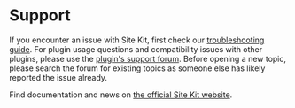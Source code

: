 # Support

If you encounter an issue with Site Kit, first check our [troubleshooting guide](https://sitekit.withgoogle.com/documentation/fix-common-issues/). For plugin usage questions and compatibility issues with other plugins, please use the [plugin's support forum](https://wordpress.org/support/plugin/google-site-kit). Before opening a new topic, please search the forum for existing topics as someone else has likely reported the issue already.

Find documentation and news on [the official Site Kit website](https://sitekit.withgoogle.com).
